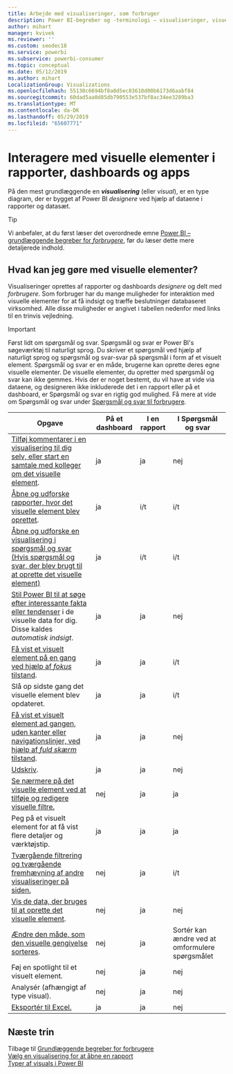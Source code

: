 ```yaml
---
title: Arbejde med visualiseringer, som forbruger
description: Power BI-begreber og -terminologi – visualiseringer, visuelle elementer. Hvad er en visualisering/et visuelt element i Power BI?
author: mihart
manager: kvivek
ms.reviewer: ''
ms.custom: seodec18
ms.service: powerbi
ms.subservice: powerbi-consumer
ms.topic: conceptual
ms.date: 05/12/2019
ms.author: mihart
LocalizationGroup: Visualizations
ms.openlocfilehash: 55130c6694bf8a0d5ec83610d00b6173d6aabf84
ms.sourcegitcommit: 60dad5aa0d85db790553e537bf8ac34ee3289ba3
ms.translationtype: MT
ms.contentlocale: da-DK
ms.lasthandoff: 05/29/2019
ms.locfileid: "65607771"
---
```

# <a name="interact-with-visuals-in-reports-dashboards-and-apps"></a>Interagere med visuelle elementer i rapporter, dashboards og apps

På den mest grundlæggende en ***visualisering*** (eller *visual*), er en type diagram, der er bygget af Power BI *designere* ved hjælp af dataene i rapporter og datasæt. 

> [!TIP]
> Vi anbefaler, at du først læser det overordnede emne [Power BI – grundlæggende begreber for *forbrugere*](end-user-basic-concepts.md), før du læser dette mere detaljerede indhold.

## <a name="what-can-i-do-with-visuals"></a>Hvad kan jeg gøre med visuelle elementer?

Visualiseringer oprettes af rapporter og dashboards *designere* og delt med *forbrugere*. Som forbruger har du mange muligheder for interaktion med visuelle elementer for at få indsigt og træffe beslutninger databaseret virksomhed. Alle disse muligheder er angivet i tabellen nedenfor med links til en trinvis vejledning.

> [!IMPORTANT]
> Først lidt om spørgsmål og svar. Spørgsmål og svar er Power BI's søgeværktøj til naturligt sprog. Du skriver et spørgsmål ved hjælp af naturligt sprog og spørgsmål og svar-svar på spørgsmål i form af et visuelt element. Spørgsmål og svar er en måde, brugerne kan oprette deres egne visuelle elementer. De visuelle elementer, du opretter med spørgsmål og svar kan ikke gemmes. Hvis der er noget bestemt, du vil have at vide via dataene, og designeren ikke inkluderede det i en rapport eller på et dashboard, er Spørgsmål og svar en rigtig god mulighed. Få mere at vide om Spørgsmål og svar under [Spørgsmål og svar til forbrugere](end-user-q-and-a.md).



|Opgave  |På et dashboard  |I en rapport  | I Spørgsmål og svar
|---------|---------|---------|--------|
|[Tilføj kommentarer i en visualisering til dig selv, eller start en samtale med kolleger om det visuelle element](end-user-comment.md).     |  ja       |   ja      |  nej  |
|[Åbne og udforske rapporter, hvor det visuelle element blev oprettet](end-user-tiles.md).     |    ja     |   i/t      |  i/t |
|[Åbne og udforske en visualisering i spørgsmål og svar (Hvis spørgsmål og svar, der blev brugt til at oprette det visuelle element)](end-user-q-and-a.md)     |   ja      |   i/t      |  i/t  |
|[Stil Power BI til at søge efter interessante fakta eller tendenser](end-user-insights.md) i de visuelle data for dig.  Disse kaldes *automatisk indsigt*.     |    ja     |   ja      | nej   |
|[Få vist et visuelt element på en gang ved hjælp af *fokus* tilstand](end-user-focus.md).     | ja        |   ja      | i/t  |
|Slå op sidste gang det visuelle element blev opdateret.     |  ja       |    ja     | i/t  |
|[Få vist et visuelt element ad gangen, uden kanter eller navigationslinjer, ved hjælp af *fuld skærm* tilstand](end-user-focus.md).     |   ja      |  ja       | nej  |
|[Udskriv](end-user-print.md).     |  ja       |   ja      | nej  |
|[Se nærmere på det visuelle element ved at tilføje og redigere visuelle filtre.](end-user-report-filter.md)     |    nej     |   ja      | ja  |
|Peg på et visuelt element for at få vist flere detaljer og værktøjstip.     |    ja     |   ja      | ja  |
|[Tværgående filtrering og tværgående fremhævning af andre visualiseringer på siden.](end-user-interactions.md)    |   nej      |   ja      | i/t  |
|[Vis de data, der bruges til at oprette det visuelle element](end-user-show-data.md).     |  nej       |   ja      | nej  |
| [Ændre den måde, som den visuelle gengivelse sorteres](end-user-search-sort.md). | nej  | ja  | Sortér kan ændre ved at omformulere spørgsmålet  |
| Føj en spotlight til et visuelt element. | nej  | ja  |  nej |
| Analysér (afhængigt af type visual). | nej  | ja  | nej  |
| [Eksportér til Excel.](end-user-export.md) | ja | ja | nej|

## <a name="next-steps"></a>Næste trin
Tilbage til [Grundlæggende begreber for forbrugere](end-user-basic-concepts.md)    
[Vælg en visualisering for at åbne en rapport](end-user-report-open.md)    
[Typer af visuals i Power BI](end-user-visual-type.md)